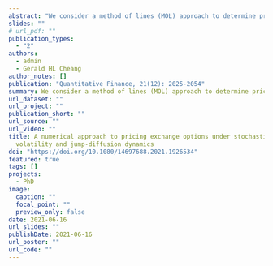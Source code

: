 ```yaml
---
abstract: "We consider a method of lines (MOL) approach to determine prices of European and American exchange options when underlying asset prices are modeled with stochastic volatility and jump-diffusion dynamics. As with any other numerical scheme for partial differential equations (PDEs), the MOL becomes increasingly complex when higher dimensions are involved, so we first simplify the problem by transforming the exchange option into a call option written on the ratio of the yield processes of the two assets. This is achieved by taking the second asset yield process as the numéraire. Under the equivalent martingale measure induced by this change of numéraire, we derive the exchange option pricing integro-partial differential equations (IPDEs) and investigate the early exercise boundary of the American exchange option. We then discuss a numerical solution of the IPDEs using the MOL, its implementation using computing software and possible alternative boundary conditions at the far limits of the computational domain. Our analytical and numerical investigation shows that the near-maturity behavior of the early exercise boundary of the American exchange option is significantly influenced by the dividend yields and the presence of jumps in the underlying asset prices. Furthermore, with the numerical results generated by the MOL, we are able to show that key jump and stochastic volatility parameters significantly affect the early exercise boundary and exchange option prices. Our numerical analysis also verifies that the MOL performs more efficiently, than other finite difference methods or simulation approaches for American options, since the MOL integrates the computation of option prices, greeks and the early exercise boundary, and does so with the least error."
slides: ""
# url_pdf: ""
publication_types:
  - "2"
authors:
  - admin
  - Gerald HL Cheang
author_notes: []
publication: "Quantitative Finance, 21(12): 2025-2054"
summary: We consider a method of lines (MOL) approach to determine prices of European and American exchange options when underlying asset prices are modeled with stochastic volatility and jump-diffusion dynamics.
url_dataset: ""
url_project: ""
publication_short: ""
url_source: ""
url_video: ""
title: A numerical approach to pricing exchange options under stochastic
  volatility and jump-diffusion dynamics
doi: "https://doi.org/10.1080/14697688.2021.1926534"
featured: true
tags: []
projects: 
  - PhD
image:
  caption: ""
  focal_point: ""
  preview_only: false
date: 2021-06-16
url_slides: ""
publishDate: 2021-06-16
url_poster: ""
url_code: ""
---
```

